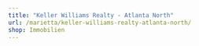 ```yaml
---
title: "Keller Williams Realty - Atlanta North"
url: /marietta/keller-williams-realty-atlanta-north/
shop: Immobilien
---
```

